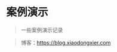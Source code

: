<!--
 * @Date: 2020-05-28 11:59:47
 * @Author: WangYongJie
 * @e-mail: admin@xiaodongxier.com
 * @LastEditTime: 2020-05-28 14:22:29
--> 
# 案例演示

> 一些案例演示记录

> 博客：[<https://blog.xiaodongxier.com>](http://blog.xiaodongxier.com)